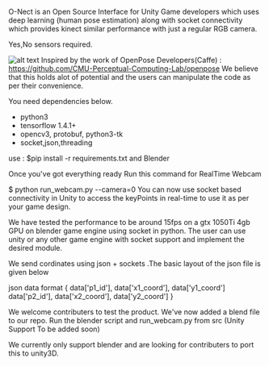 
O-Nect is an Open Source Interface for Unity Game developers which uses deep learning (human pose estimation) along with socket connectivity which provides kinect similar performance with just a regular RGB camera.

Yes,No sensors required.


![alt text](https://github.com/O-Nect/O-Nect/O-nect.gif)
Inspired by the work of OpenPose Developers(Caffe) : https://github.com/CMU-Perceptual-Computing-Lab/openpose
We believe that this holds alot of potential and the users can manipulate the code as per their convenience.

You need dependencies below.
- python3
- tensorflow 1.4.1+
- opencv3, protobuf, python3-tk
- socket,json,threading

use : $pip install -r requirements.txt
and Blender

Once you've got everything ready
Run this command for RealTime Webcam 

$ python run_webcam.py --camera=0
You can now use socket based connectivity in Unity to access the keyPoints in real-time to use it as per your game design.

We have tested the performance to be around 15fps on a gtx 1050Ti 4gb GPU on blender game engine using socket in python.
The user can use unity or any other game engine with socket support and implement the desired module.

We send cordinates using json + sockets .The basic layout of the json file is given below

json data format
{
data['p1_id'], data['x1_coord'], data['y1_coord']
data['p2_id'], data['x2_coord'], data['y2_coord']
}

We welcome contributers to test the product.
We've now added a blend file to our repo.
Run the blender script and run_webcam.py from src 
(Unity Support To be added soon)

We currently only support blender and are looking for contributers to port this to unity3D.
